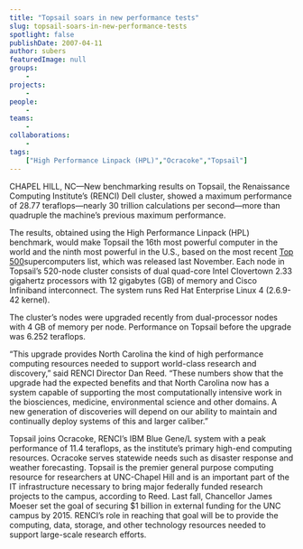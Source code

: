 ```yaml
---
title: "Topsail soars in new performance tests"
slug: topsail-soars-in-new-performance-tests
spotlight: false
publishDate: 2007-04-11
author: subers
featuredImage: null
groups:
    - 
projects:
    - 
people:
    - 
teams: 
    - 
collaborations:
    - 
tags:
    ["High Performance Linpack (HPL)","Ocracoke","Topsail"]
---
```

CHAPEL HILL, NC—New benchmarking results on Topsail, the Renaissance Computing Institute’s (RENCI) Dell cluster, showed a maximum performance of 28.77 teraflops—nearly 30 trillion calculations per second—more than quadruple the machine’s previous maximum performance.

<!--more-->

The results, obtained using the High Performance Linpack (HPL) benchmark, would make Topsail the 16th most powerful computer in the world and the ninth most powerful in the U.S., based on the most recent <a href="http://www.top500.org/" target="_blank">Top 500</a>supercomputers list, which was released last November. Each node in Topsail’s 520-node cluster consists of dual quad-core Intel Clovertown 2.33 gigahertz processors with 12 gigabytes (GB) of memory and Cisco Infiniband interconnect. The system runs Red Hat Enterprise Linux 4 (2.6.9-42 kernel).

The cluster’s nodes were upgraded recently from dual-processor nodes with 4 GB of memory per node. Performance on Topsail before the upgrade was 6.252 teraflops.

“This upgrade provides North Carolina the kind of high performance computing resources needed to support world-class research and discovery,” said RENCI Director Dan Reed. “These numbers show that the upgrade had the expected benefits and that North Carolina now has a system capable of supporting the most computationally intensive work in the biosciences, medicine, environmental science and other domains. A new generation of discoveries will depend on our ability to maintain and continually deploy systems of this and larger caliber.”

Topsail joins Ocracoke, RENCI’s IBM Blue Gene/L system with a peak performance of 11.4 teraflops, as the institute’s primary high-end computing resources. Ocracoke serves statewide needs such as disaster response and weather forecasting. Topsail is the premier general purpose computing resource for researchers at UNC-Chapel Hill and is an important part of the IT infrastructure necessary to bring major federally funded research projects to the campus, according to Reed. Last fall, Chancellor James Moeser set the goal of securing $1 billion in external funding for the UNC campus by 2015. RENCI’s role in reaching that goal will be to provide the computing, data, storage, and other technology resources needed to support large-scale research efforts.
